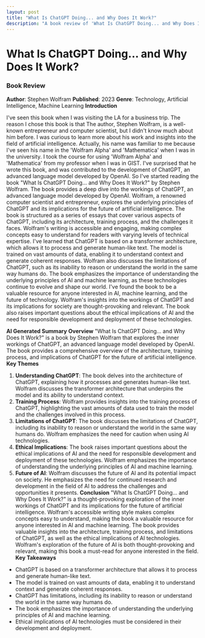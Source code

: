 ```yaml
---
layout: post
title: "What Is ChatGPT Doing... and Why Does It Work?"
description: "A book review of 'What Is ChatGPT Doing... and Why Does It Work?' by Stephen Wolfram."
---
```


# What Is ChatGPT Doing... and Why Does It Work?
### Book Review
**Author**: Stephen Wolfram
**Published**: 2023
**Genre**: Technology, Artificial Intelligence, Machine Learning
**Introduction**

I've seen this book when I was visiting the LA for a business trip. The reason I chose this book is that The author, Stephen Wolfram, is a well-known entrepreneur and computer scientist, but I didn't know much about him before. I was curious to learn more about his work and insights into the field of artificial intelligence. Actually, his name was familiar to me because I've seen his name in the 'Wolfram Alpha' and 'Mathematica' when I was in the university. I took the course for using 'Wolfram Alpha' and 'Mathematica' from my professor when I was in GIST.
I've surprised that he wrote this book, and was contributed to the development of ChatGPT, an advanced language model developed by OpenAI.
So I've started reading the book "What Is ChatGPT Doing... and Why Does It Work?" by Stephen Wolfram. 
The book provides a deep dive into the workings of ChatGPT, an advanced language model developed by OpenAI. Wolfram, a renowned computer scientist and entrepreneur, explores the underlying principles of ChatGPT and its implications for the future of artificial intelligence.
The book is structured as a series of essays that cover various aspects of ChatGPT, including its architecture, training process, and the challenges it faces. Wolfram's writing is accessible and engaging, making complex concepts easy to understand for readers with varying levels of technical expertise.
I've learned that ChatGPT is based on a transformer architecture, which allows it to process and generate human-like text. The model is trained on vast amounts of data, enabling it to understand context and generate coherent responses. Wolfram also discusses the limitations of ChatGPT, such as its inability to reason or understand the world in the same way humans do.
The book emphasizes the importance of understanding the underlying principles of AI and machine learning, as these technologies continue to evolve and shape our world.
I've found the book to be a valuable resource for anyone interested in AI, machine learning, and the future of technology. Wolfram's insights into the workings of ChatGPT and its implications for society are thought-provoking and relevant.
The book also raises important questions about the ethical implications of AI and the need for responsible development and deployment of these technologies.

**AI Generated Summary**
**Overview**
"What Is ChatGPT Doing... and Why Does It Work?" is a book by Stephen Wolfram that explores the inner workings of ChatGPT, an advanced language model developed by OpenAI. The book provides a comprehensive overview of the architecture, training process, and implications of ChatGPT for the future of artificial intelligence.
**Key Themes**
1. **Understanding ChatGPT**: The book delves into the architecture of ChatGPT, explaining how it processes and generates human-like text. Wolfram discusses the transformer architecture that underpins the model and its ability to understand context.
2. **Training Process**: Wolfram provides insights into the training process of ChatGPT, highlighting the vast amounts of data used to train the model and the challenges involved in this process.
3. **Limitations of ChatGPT**: The book discusses the limitations of ChatGPT, including its inability to reason or understand the world in the same way humans do. Wolfram emphasizes the need for caution when using AI technologies.
4. **Ethical Implications**: The book raises important questions about the ethical implications of AI and the need for responsible development and deployment of these technologies. Wolfram emphasizes the importance of understanding the underlying principles of AI and machine learning.
5. **Future of AI**: Wolfram discusses the future of AI and its potential impact on society. He emphasizes the need for continued research and development in the field of AI to address the challenges and opportunities it presents.
**Conclusion**
"What Is ChatGPT Doing... and Why Does It Work?" is a thought-provoking exploration of the inner workings of ChatGPT and its implications for the future of artificial intelligence. Wolfram's accessible writing style makes complex concepts easy to understand, making the book a valuable resource for anyone interested in AI and machine learning.
The book provides valuable insights into the architecture, training process, and limitations of ChatGPT, as well as the ethical implications of AI technologies. Wolfram's exploration of the future of AI is both thought-provoking and relevant, making this book a must-read for anyone interested in the field.
**Key Takeaways**
- ChatGPT is based on a transformer architecture that allows it to process and generate human-like text.
- The model is trained on vast amounts of data, enabling it to understand context and generate coherent responses.
- ChatGPT has limitations, including its inability to reason or understand the world in the same way humans do.
- The book emphasizes the importance of understanding the underlying principles of AI and machine learning.
- Ethical implications of AI technologies must be considered in their development and deployment.

